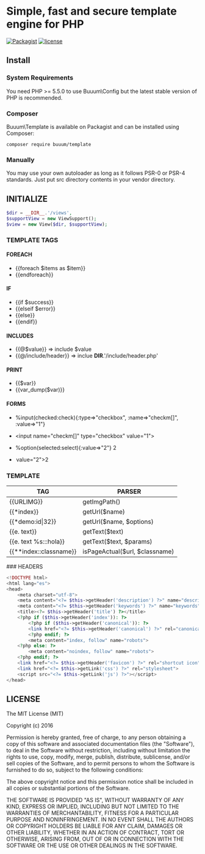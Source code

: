 Simple, fast and secure template engine for PHP
===============================================

[![Packagist](https://img.shields.io/packagist/v/buuum/template.svg)](https://packagist.org/packages/buuum/template)
[![license](https://img.shields.io/github/license/mashape/apistatus.svg?maxAge=2592000)](#license)

## Install

### System Requirements

You need PHP >= 5.5.0 to use Buuum\Config but the latest stable version of PHP is recommended.

### Composer

Buuum\Template is available on Packagist and can be installed using Composer:

```
composer require buuum/template
```

### Manually

You may use your own autoloader as long as it follows PSR-0 or PSR-4 standards. Just put src directory contents in your vendor directory.

## INITIALIZE
```php
$dir = __DIR__.'/views',
$supportView = new ViewSupport();
$view = new View($dir, $supportView);
```

### TEMPLATE TAGS

#### FOREACH
* {{foreach $items as $item}}
* {{endforeach}}

#### IF
* {{if $success}}
* {{elseif $error}}
* {{else}}
* {{endif}}

#### INCLUDES
* {{@$value}} => include $value
* {{@/include/header}} => inclue __DIR__.'/include/header.php'

#### PRINT
* {{$var}}
* {{var_dump($var)}}

#### FORMS
* %input(checked:check){:type=>"checkbox", :name=>"checkm[]", :value=>"1"}
* <input <?=$check?> name="checkm[]" type="checkbox" value="1">

* %option(selected:select){:value=>"2"} 2
* <option <?=$select?> value="2">2</option>


### TEMPLATE

| TAG | PARSER |
|---|---|
| {{URLIMG}}  | getImgPath() |
| {{\*index}}  | getUrl($name)|
| {{\*demo:id\|32}} | getUrl($name, $options) |
| {{e. text}} | getText($text) |
| {{e. text %s:::hola}} | getText($text, $params) |
| {{\*\*index::classname}} | isPageActual($url, $classname) |

### HEADERS
```php
<!DOCTYPE html>
<html lang="es">
<head>
    <meta charset="utf-8">
    <meta content="<?= $this->getHeader('description') ?>" name="description">
    <meta content="<?= $this->getHeader('keywords') ?>" name="keywords">
    <title><?= $this->getHeader('title') ?></title> 
    <?php if ($this->getHeader('index')): ?>
        <?php if ($this->getHeader('canonical')): ?>
        <link href="<?= $this->getHeader('canonical') ?>" rel="canonical"> 
        <?php endif; ?>
        <meta content="index, follow" name="robots"> 
    <?php else: ?>
        <meta content="noindex, follow" name="robots"> 
    <?php endif; ?>
    <link href="<?= $this->getHeader('favicon') ?>" rel="shortcut icon">
    <link href="<?= $this->getLink('css') ?>" rel="stylesheet">
    <script src="<?= $this->getLink('js') ?>"></script>
</head>
```


## LICENSE

The MIT License (MIT)

Copyright (c) 2016

Permission is hereby granted, free of charge, to any person obtaining a copy of this software and associated documentation files (the "Software"), to deal in the Software without restriction, including without limitation the rights to use, copy, modify, merge, publish, distribute, sublicense, and/or sell copies of the Software, and to permit persons to whom the Software is furnished to do so, subject to the following conditions:

The above copyright notice and this permission notice shall be included in all copies or substantial portions of the Software.

THE SOFTWARE IS PROVIDED "AS IS", WITHOUT WARRANTY OF ANY KIND, EXPRESS OR IMPLIED, INCLUDING BUT NOT LIMITED TO THE WARRANTIES OF MERCHANTABILITY, FITNESS FOR A PARTICULAR PURPOSE AND NONINFRINGEMENT. IN NO EVENT SHALL THE AUTHORS OR COPYRIGHT HOLDERS BE LIABLE FOR ANY CLAIM, DAMAGES OR OTHER LIABILITY, WHETHER IN AN ACTION OF CONTRACT, TORT OR OTHERWISE, ARISING FROM, OUT OF OR IN CONNECTION WITH THE SOFTWARE OR THE USE OR OTHER DEALINGS IN THE SOFTWARE.